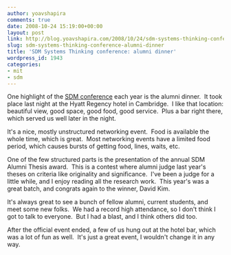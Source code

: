```yaml
---
author: yoavshapira
comments: true
date: 2008-10-24 15:19:00+00:00
layout: post
link: http://blog.yoavshapira.com/2008/10/24/sdm-systems-thinking-conference-alumni-dinner/
slug: sdm-systems-thinking-conference-alumni-dinner
title: 'SDM Systems Thinking conference: alumni dinner'
wordpress_id: 1943
categories:
- mit
- sdm
---
```


One highlight of the [SDM conference](http://sdm.mit.edu/conf08) each year is the alumni dinner.  It took place last night at the Hyatt Regency hotel in Cambridge.  I like that location: beautiful view, good space, good food, good service.  Plus a bar right there, which served us well later in the night.

  


It's a nice, mostly unstructured networking event.  Food is available the whole time, which is great.  Most networking events have a limited food period, which causes bursts of getting food, lines, waits, etc.

  


One of the few structured parts is the presentation of the annual SDM Alumni Thesis award.  This is a contest where alumni judge last year's theses on criteria like originality and significance.  I've been a judge for a little while, and I enjoy reading all the research work.  This year's was a great batch, and congrats again to the winner, David Kim.

  


It's always great to see a bunch of fellow alumni, current students, and meet some new folks.  We had a record high attendance, so I don't think I got to talk to everyone.  But I had a blast, and I think others did too.

  


After the official event ended, a few of us hung out at the hotel bar, which was a lot of fun as well.  It's just a great event, I wouldn't change it in any way.
